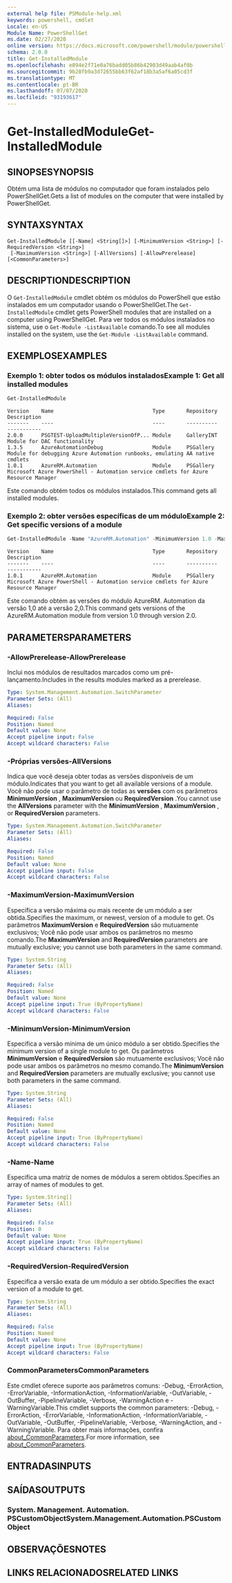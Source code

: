 ```yaml
---
external help file: PSModule-help.xml
keywords: powershell, cmdlet
Locale: en-US
Module Name: PowerShellGet
ms.date: 02/27/2020
online version: https://docs.microsoft.com/powershell/module/powershellget/get-installedmodule?view=powershell-5.1&WT.mc_id=ps-gethelp
schema: 2.0.0
title: Get-InstalledModule
ms.openlocfilehash: e894e2f71e0a76badd05b86b42903d49aab4af0b
ms.sourcegitcommit: 9b28fb9a3d72655bb63f62af18b3a5af6a05cd3f
ms.translationtype: MT
ms.contentlocale: pt-BR
ms.lasthandoff: 07/07/2020
ms.locfileid: "93193617"
---
```

# <span data-ttu-id="57948-103">Get-InstalledModule</span><span class="sxs-lookup"><span data-stu-id="57948-103">Get-InstalledModule</span></span>

## <span data-ttu-id="57948-104">SINOPSE</span><span class="sxs-lookup"><span data-stu-id="57948-104">SYNOPSIS</span></span>
<span data-ttu-id="57948-105">Obtém uma lista de módulos no computador que foram instalados pelo PowerShellGet.</span><span class="sxs-lookup"><span data-stu-id="57948-105">Gets a list of modules on the computer that were installed by PowerShellGet.</span></span>

## <span data-ttu-id="57948-106">SYNTAX</span><span class="sxs-lookup"><span data-stu-id="57948-106">SYNTAX</span></span>

```
Get-InstalledModule [[-Name] <String[]>] [-MinimumVersion <String>] [-RequiredVersion <String>]
 [-MaximumVersion <String>] [-AllVersions] [-AllowPrerelease] [<CommonParameters>]
```

## <span data-ttu-id="57948-107">DESCRIPTION</span><span class="sxs-lookup"><span data-stu-id="57948-107">DESCRIPTION</span></span>

<span data-ttu-id="57948-108">O `Get-InstalledModule` cmdlet obtém os módulos do PowerShell que estão instalados em um computador usando o PowerShellGet.</span><span class="sxs-lookup"><span data-stu-id="57948-108">The `Get-InstalledModule` cmdlet gets PowerShell modules that are installed on a computer using PowerShellGet.</span></span> <span data-ttu-id="57948-109">Para ver todos os módulos instalados no sistema, use o `Get-Module -ListAvailable` comando.</span><span class="sxs-lookup"><span data-stu-id="57948-109">To see all modules installed on the system, use the `Get-Module -ListAvailable` command.</span></span>

## <span data-ttu-id="57948-110">EXEMPLOS</span><span class="sxs-lookup"><span data-stu-id="57948-110">EXAMPLES</span></span>

### <span data-ttu-id="57948-111">Exemplo 1: obter todos os módulos instalados</span><span class="sxs-lookup"><span data-stu-id="57948-111">Example 1: Get all installed modules</span></span>

```powershell
Get-InstalledModule
```

```Output
Version    Name                                Type       Repository     Description
-------    ----                                ----       ----------     -----------
2.0.0      PSGTEST-UploadMultipleVersionOfP... Module     GalleryINT     Module for DAC functionality
1.3.5      AzureAutomationDebug                Module     PSGallery      Module for debugging Azure Automation runbooks, emulating AA native cmdlets
1.0.1      AzureRM.Automation                  Module     PSGallery      Microsoft Azure PowerShell - Automation service cmdlets for Azure Resource Manager
```

<span data-ttu-id="57948-112">Este comando obtém todos os módulos instalados.</span><span class="sxs-lookup"><span data-stu-id="57948-112">This command gets all installed modules.</span></span>

### <span data-ttu-id="57948-113">Exemplo 2: obter versões específicas de um módulo</span><span class="sxs-lookup"><span data-stu-id="57948-113">Example 2: Get specific versions of a module</span></span>

```powershell
Get-InstalledModule -Name "AzureRM.Automation" -MinimumVersion 1.0 -MaximumVersion 2.0
```

```Output
Version    Name                                Type       Repository     Description
-------    ----                                ----       ----------     -----------
1.0.1      AzureRM.Automation                  Module     PSGallery      Microsoft Azure PowerShell - Automation service cmdlets for Azure Resource Manager
```

<span data-ttu-id="57948-114">Este comando obtém as versões do módulo AzureRM. Automation da versão 1,0 até a versão 2,0.</span><span class="sxs-lookup"><span data-stu-id="57948-114">This command gets versions of the AzureRM.Automation module from version 1.0 through version 2.0.</span></span>

## <span data-ttu-id="57948-115">PARAMETERS</span><span class="sxs-lookup"><span data-stu-id="57948-115">PARAMETERS</span></span>

### <span data-ttu-id="57948-116">-AllowPrerelease</span><span class="sxs-lookup"><span data-stu-id="57948-116">-AllowPrerelease</span></span>

<span data-ttu-id="57948-117">Inclui nos módulos de resultados marcados como um pré-lançamento.</span><span class="sxs-lookup"><span data-stu-id="57948-117">Includes in the results modules marked as a prerelease.</span></span>

```yaml
Type: System.Management.Automation.SwitchParameter
Parameter Sets: (All)
Aliases:

Required: False
Position: Named
Default value: None
Accept pipeline input: False
Accept wildcard characters: False
```

### <span data-ttu-id="57948-118">-Próprias versões</span><span class="sxs-lookup"><span data-stu-id="57948-118">-AllVersions</span></span>

<span data-ttu-id="57948-119">Indica que você deseja obter todas as versões disponíveis de um módulo.</span><span class="sxs-lookup"><span data-stu-id="57948-119">Indicates that you want to get all available versions of a module.</span></span>
<span data-ttu-id="57948-120">Você não pode usar o parâmetro de todas as **versões** com os parâmetros **MinimumVersion** , **MaximumVersion** ou **RequiredVersion** .</span><span class="sxs-lookup"><span data-stu-id="57948-120">You cannot use the **AllVersions** parameter with the **MinimumVersion** , **MaximumVersion** , or **RequiredVersion** parameters.</span></span>

```yaml
Type: System.Management.Automation.SwitchParameter
Parameter Sets: (All)
Aliases:

Required: False
Position: Named
Default value: None
Accept pipeline input: False
Accept wildcard characters: False
```

### <span data-ttu-id="57948-121">-MaximumVersion</span><span class="sxs-lookup"><span data-stu-id="57948-121">-MaximumVersion</span></span>

<span data-ttu-id="57948-122">Especifica a versão máxima ou mais recente de um módulo a ser obtida.</span><span class="sxs-lookup"><span data-stu-id="57948-122">Specifies the maximum, or newest, version of a module to get.</span></span> <span data-ttu-id="57948-123">Os parâmetros **MaximumVersion** e **RequiredVersion** são mutuamente exclusivos; Você não pode usar ambos os parâmetros no mesmo comando.</span><span class="sxs-lookup"><span data-stu-id="57948-123">The **MaximumVersion** and **RequiredVersion** parameters are mutually exclusive; you cannot use both parameters in the same command.</span></span>

```yaml
Type: System.String
Parameter Sets: (All)
Aliases:

Required: False
Position: Named
Default value: None
Accept pipeline input: True (ByPropertyName)
Accept wildcard characters: False
```

### <span data-ttu-id="57948-124">-MinimumVersion</span><span class="sxs-lookup"><span data-stu-id="57948-124">-MinimumVersion</span></span>

<span data-ttu-id="57948-125">Especifica a versão mínima de um único módulo a ser obtido.</span><span class="sxs-lookup"><span data-stu-id="57948-125">Specifies the minimum version of a single module to get.</span></span> <span data-ttu-id="57948-126">Os parâmetros **MinimumVersion** e **RequiredVersion** são mutuamente exclusivos; Você não pode usar ambos os parâmetros no mesmo comando.</span><span class="sxs-lookup"><span data-stu-id="57948-126">The **MinimumVersion** and **RequiredVersion** parameters are mutually exclusive; you cannot use both parameters in the same command.</span></span>

```yaml
Type: System.String
Parameter Sets: (All)
Aliases:

Required: False
Position: Named
Default value: None
Accept pipeline input: True (ByPropertyName)
Accept wildcard characters: False
```

### <span data-ttu-id="57948-127">-Name</span><span class="sxs-lookup"><span data-stu-id="57948-127">-Name</span></span>

<span data-ttu-id="57948-128">Especifica uma matriz de nomes de módulos a serem obtidos.</span><span class="sxs-lookup"><span data-stu-id="57948-128">Specifies an array of names of modules to get.</span></span>

```yaml
Type: System.String[]
Parameter Sets: (All)
Aliases:

Required: False
Position: 0
Default value: None
Accept pipeline input: True (ByPropertyName)
Accept wildcard characters: False
```

### <span data-ttu-id="57948-129">-RequiredVersion</span><span class="sxs-lookup"><span data-stu-id="57948-129">-RequiredVersion</span></span>

<span data-ttu-id="57948-130">Especifica a versão exata de um módulo a ser obtido.</span><span class="sxs-lookup"><span data-stu-id="57948-130">Specifies the exact version of a module to get.</span></span>

```yaml
Type: System.String
Parameter Sets: (All)
Aliases:

Required: False
Position: Named
Default value: None
Accept pipeline input: True (ByPropertyName)
Accept wildcard characters: False
```

### <span data-ttu-id="57948-131">CommonParameters</span><span class="sxs-lookup"><span data-stu-id="57948-131">CommonParameters</span></span>

<span data-ttu-id="57948-132">Este cmdlet oferece suporte aos parâmetros comuns: -Debug, -ErrorAction, -ErrorVariable, -InformationAction, -InformationVariable, -OutVariable, -OutBuffer, -PipelineVariable, -Verbose, -WarningAction e -WarningVariable.</span><span class="sxs-lookup"><span data-stu-id="57948-132">This cmdlet supports the common parameters: -Debug, -ErrorAction, -ErrorVariable, -InformationAction, -InformationVariable, -OutVariable, -OutBuffer, -PipelineVariable, -Verbose, -WarningAction, and -WarningVariable.</span></span> <span data-ttu-id="57948-133">Para obter mais informações, confira [about_CommonParameters](../Microsoft.PowerShell.Core/About/about_CommonParameters.md).</span><span class="sxs-lookup"><span data-stu-id="57948-133">For more information, see [about_CommonParameters](../Microsoft.PowerShell.Core/About/about_CommonParameters.md).</span></span>

## <span data-ttu-id="57948-134">ENTRADAS</span><span class="sxs-lookup"><span data-stu-id="57948-134">INPUTS</span></span>

## <span data-ttu-id="57948-135">SAÍDAS</span><span class="sxs-lookup"><span data-stu-id="57948-135">OUTPUTS</span></span>

### <span data-ttu-id="57948-136">System. Management. Automation. PSCustomObject</span><span class="sxs-lookup"><span data-stu-id="57948-136">System.Management.Automation.PSCustomObject</span></span>

## <span data-ttu-id="57948-137">OBSERVAÇÕES</span><span class="sxs-lookup"><span data-stu-id="57948-137">NOTES</span></span>

## <span data-ttu-id="57948-138">LINKS RELACIONADOS</span><span class="sxs-lookup"><span data-stu-id="57948-138">RELATED LINKS</span></span>
